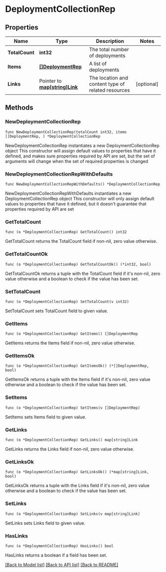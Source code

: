 # DeploymentCollectionRep

## Properties

Name | Type | Description | Notes
------------ | ------------- | ------------- | -------------
**TotalCount** | **int32** | The total number of deployments | 
**Items** | [**[]DeploymentRep**](DeploymentRep.md) | A list of deployments | 
**Links** | Pointer to [**map[string]Link**](Link.md) | The location and content type of related resources | [optional] 

## Methods

### NewDeploymentCollectionRep

`func NewDeploymentCollectionRep(totalCount int32, items []DeploymentRep, ) *DeploymentCollectionRep`

NewDeploymentCollectionRep instantiates a new DeploymentCollectionRep object
This constructor will assign default values to properties that have it defined,
and makes sure properties required by API are set, but the set of arguments
will change when the set of required properties is changed

### NewDeploymentCollectionRepWithDefaults

`func NewDeploymentCollectionRepWithDefaults() *DeploymentCollectionRep`

NewDeploymentCollectionRepWithDefaults instantiates a new DeploymentCollectionRep object
This constructor will only assign default values to properties that have it defined,
but it doesn't guarantee that properties required by API are set

### GetTotalCount

`func (o *DeploymentCollectionRep) GetTotalCount() int32`

GetTotalCount returns the TotalCount field if non-nil, zero value otherwise.

### GetTotalCountOk

`func (o *DeploymentCollectionRep) GetTotalCountOk() (*int32, bool)`

GetTotalCountOk returns a tuple with the TotalCount field if it's non-nil, zero value otherwise
and a boolean to check if the value has been set.

### SetTotalCount

`func (o *DeploymentCollectionRep) SetTotalCount(v int32)`

SetTotalCount sets TotalCount field to given value.


### GetItems

`func (o *DeploymentCollectionRep) GetItems() []DeploymentRep`

GetItems returns the Items field if non-nil, zero value otherwise.

### GetItemsOk

`func (o *DeploymentCollectionRep) GetItemsOk() (*[]DeploymentRep, bool)`

GetItemsOk returns a tuple with the Items field if it's non-nil, zero value otherwise
and a boolean to check if the value has been set.

### SetItems

`func (o *DeploymentCollectionRep) SetItems(v []DeploymentRep)`

SetItems sets Items field to given value.


### GetLinks

`func (o *DeploymentCollectionRep) GetLinks() map[string]Link`

GetLinks returns the Links field if non-nil, zero value otherwise.

### GetLinksOk

`func (o *DeploymentCollectionRep) GetLinksOk() (*map[string]Link, bool)`

GetLinksOk returns a tuple with the Links field if it's non-nil, zero value otherwise
and a boolean to check if the value has been set.

### SetLinks

`func (o *DeploymentCollectionRep) SetLinks(v map[string]Link)`

SetLinks sets Links field to given value.

### HasLinks

`func (o *DeploymentCollectionRep) HasLinks() bool`

HasLinks returns a boolean if a field has been set.


[[Back to Model list]](../README.md#documentation-for-models) [[Back to API list]](../README.md#documentation-for-api-endpoints) [[Back to README]](../README.md)


